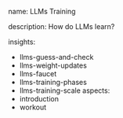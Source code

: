 name: LLMs Training  

description: How do LLMs learn?

insights:
  - llms-guess-and-check
  - llms-weight-updates
  - llms-faucet
  - llms-training-phases
  - llms-training-scale
aspects:
  - introduction
  - workout

